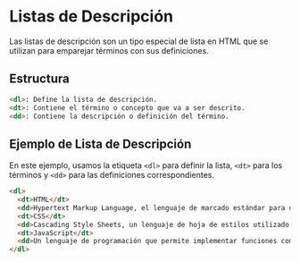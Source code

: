 # Listas de Descripción

Las listas de descripción son un tipo especial de lista en HTML que se utilizan para emparejar términos con sus definiciones.

## Estructura

```html
<dl>: Define la lista de descripción.
<dt>: Contiene el término o concepto que va a ser descrito.
<dd>: Contiene la descripción o definición del término.
```

## Ejemplo de Lista de Descripción

En este ejemplo, usamos la etiqueta `<dl>` para definir la lista, `<dt>` para los términos y `<dd>` para las definiciones correspondientes.

```html
<dl>
  <dt>HTML</dt>
  <dd>Hypertext Markup Language, el lenguaje de marcado estándar para documentos diseñados para ser mostrados en un navegador web.</dd>
  <dt>CSS</dt>
  <dd>Cascading Style Sheets, un lenguaje de hoja de estilos utilizado para describir la presentación de un documento escrito en HTML o XML.</dd>
  <dt>JavaScript</dt>
  <dd>Un lenguaje de programación que permite implementar funciones complejas en páginas web.</dd>
</dl>
